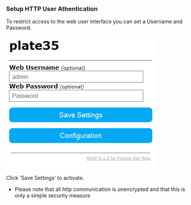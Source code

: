 ### Setup HTTP User Athentication

To restrict access to the web user interface you can set a Username and Password.

![HTTP configuration](../assets/images/settings/configuration.png)

Click 'Save Settings' to activate.

* Please note that all http communication is unencrypted and that this is only a simple security measure